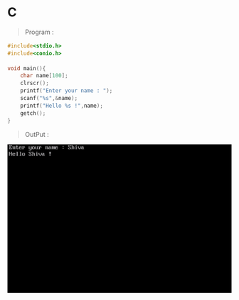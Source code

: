 # C
> Program :

```c
#include<stdio.h>
#include<conio.h>

void main(){
    char name[100];
    clrscr();
    printf("Enter your name : ");
    scanf("%s",&name);
    printf("Hello %s !",name);
    getch();
}
```
> OutPut :

![OutPut](output.jpg)
